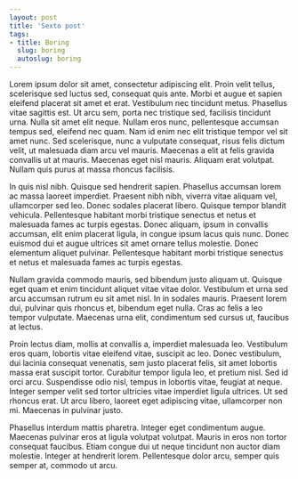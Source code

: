 ```yaml
--- 
layout: post
title: 'Sexto post'
tags: 
- title: Boring
  slug: boring
  autoslug: boring  
---
```

Lorem ipsum dolor sit amet, consectetur adipiscing elit. Proin velit tellus, scelerisque sed luctus sed, consequat quis ante. Morbi et augue et sapien eleifend placerat sit amet et erat. Vestibulum nec tincidunt metus. Phasellus vitae sagittis est. Ut arcu sem, porta nec tristique sed, facilisis tincidunt urna. Nulla sit amet elit neque. Nullam eros nunc, pellentesque accumsan tempus sed, eleifend nec quam. Nam id enim nec elit tristique tempor vel sit amet nunc. Sed scelerisque, nunc a vulputate consequat, risus felis dictum velit, ut malesuada diam arcu vel mauris. Maecenas a elit at felis gravida convallis ut at mauris. Maecenas eget nisl mauris. Aliquam erat volutpat. Nullam quis purus at massa rhoncus facilisis.

In quis nisl nibh. Quisque sed hendrerit sapien. Phasellus accumsan lorem ac massa laoreet imperdiet. Praesent nibh nibh, viverra vitae aliquam vel, ullamcorper sed leo. Donec sodales placerat libero. Quisque tempor blandit vehicula. Pellentesque habitant morbi tristique senectus et netus et malesuada fames ac turpis egestas. Donec aliquam, ipsum in convallis accumsan, elit enim placerat ligula, in congue ipsum lacus quis nunc. Donec euismod dui et augue ultrices sit amet ornare tellus molestie. Donec elementum aliquet pulvinar. Pellentesque habitant morbi tristique senectus et netus et malesuada fames ac turpis egestas.

Nullam gravida commodo mauris, sed bibendum justo aliquam ut. Quisque eget quam et enim tincidunt aliquet vitae vitae dolor. Vestibulum et urna sed arcu accumsan rutrum eu sit amet nisl. In in sodales mauris. Praesent lorem dui, pulvinar quis rhoncus et, bibendum eget nulla. Cras ac felis a leo tempor vulputate. Maecenas urna elit, condimentum sed cursus ut, faucibus at lectus.

Proin lectus diam, mollis at convallis a, imperdiet malesuada leo. Vestibulum eros quam, lobortis vitae eleifend vitae, suscipit ac leo. Donec vestibulum, dui lacinia consequat venenatis, sem justo placerat felis, sit amet lobortis massa erat suscipit tortor. Curabitur tempor ligula leo, et pretium nisl. Sed id orci arcu. Suspendisse odio nisl, tempus in lobortis vitae, feugiat at neque. Integer semper velit sed tortor ultricies vitae imperdiet ligula ultrices. Ut sed rhoncus erat. Ut arcu libero, laoreet eget adipiscing vitae, ullamcorper non mi. Maecenas in pulvinar justo.

Phasellus interdum mattis pharetra. Integer eget condimentum augue. Maecenas pulvinar eros at ligula volutpat volutpat. Mauris in eros non tortor consequat faucibus. Etiam congue dui ut neque tincidunt non auctor diam molestie. Integer at hendrerit lorem. Pellentesque dolor arcu, semper quis semper at, commodo ut arcu.